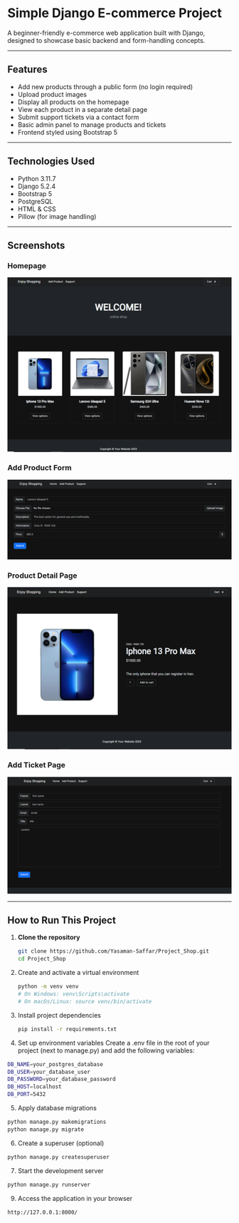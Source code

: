 # Simple Django E-commerce Project

A beginner-friendly e-commerce web application built with Django, designed to showcase basic backend and form-handling concepts.

---

## Features

- Add new products through a public form (no login required)
- Upload product images
- Display all products on the homepage
- View each product in a separate detail page
- Submit support tickets via a contact form
- Basic admin panel to manage products and tickets
- Frontend styled using Bootstrap 5

---

## Technologies Used

- Python 3.11.7
- Django 5.2.4
- Bootstrap 5
- PostgreSQL
- HTML & CSS
- Pillow (for image handling)

---

## Screenshots

### Homepage
![Homepage](screenshots/Homepage.PNG)

### Add Product Form
![Add Product](screenshots/Add-product-form.PNG)

### Product Detail Page
![Product Details](screenshots/product-details.PNG)

### Add Ticket Page
![Add Ticket](screenshots/Ticket-form.PNG)

---

## How to Run This Project

1. **Clone the repository**
   ```bash
   git clone https://github.com/Yasaman-Saffar/Project_Shop.git
   cd Project_Shop
   ```
   
2. Create and activate a virtual environment
   ```bash
   python -m venv venv
   # On Windows: venv\Scripts\activate
   # On macOs/Linux: source venv/bin/activate
   ```
   
3. Install project dependencies
   ```bash
   pip install -r requirements.txt
   ```

4. Set up environment variables
  Create a .env file in the root of your project (next to manage.py) and add the following variables:
  ```bash
  DB_NAME=your_postgres_database
  DB_USER=your_database_user
  DB_PASSWORD=your_database_password
  DB_HOST=localhost
  DB_PORT=5432
  ```

5. Apply database migrations
  ```bash
  python manage.py makemigrations
  python manage.py migrate
  ```

6. Create a superuser (optional)
  ```bash
  python manage.py createsuperuser
  ```

7. Start the development server
  ```bash
  python manage.py runserver
  ```

9. Access the application in your browser
  ```bash
  http://127.0.0.1:8000/
  ```
